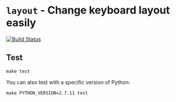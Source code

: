 `layout` - Change keyboard layout easily
===

[![Build Status](https://travis-ci.org/l0b0/layout.svg)](https://travis-ci.org/l0b0/layout)

Test
---

    make test

You can also test with a specific version of Python:

    make PYTHON_VERSION=2.7.11 test
